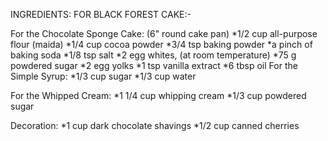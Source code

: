 INGREDIENTS:
FOR BLACK FOREST CAKE:-

For the Chocolate Sponge Cake: (6" round cake pan)
*1/2 cup all-purpose flour (maida) 
*1/4 cup cocoa powder 
*3/4 tsp baking powder
*a pinch of baking soda 
*1/8 tsp salt 
*2 egg whites, (at room temperature)
*75 g powdered sugar 
*2 egg yolks
*1 tsp vanilla extract 
*6 tbsp oil 
For the Simple Syrup:
*1/3 cup sugar 
*1/3 cup water

For the Whipped Cream:
*1 1/4 cup whipping cream 
*1/3 cup powdered sugar

Decoration:
*1 cup dark chocolate shavings 
*1/2 cup canned cherries 

